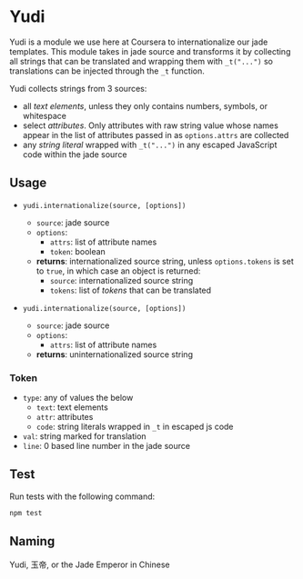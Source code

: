 # Yudi

Yudi is a module we use here at Coursera to internationalize our jade templates. This module takes in jade source and transforms it by collecting all strings that can be translated and wrapping them with `_t("...")` so translations can be injected through the `_t` function.

Yudi collects strings from 3 sources:

* all *text elements*, unless they only contains numbers, symbols, or whitespace
* select *attributes*. Only attributes with raw string value whose names appear in the list of attributes passed in as `options.attrs` are collected
* any *string literal* wrapped with `_t("...")` in any escaped JavaScript code within the jade source

## Usage
* `yudi.internationalize(source, [options])`
    - `source`: jade source
    - `options`:
        + `attrs`: list of attribute names
        + `token`: boolean
    - **returns**: internationalized source string, unless `options.tokens` is set to `true`, in which case an object is returned:
        + `source`: internationalized source string
        + `tokens`: list of *tokens* that can be translated

* `yudi.internationalize(source, [options])`
    - `source`: jade source
    - `options`:
        + `attrs`: list of attribute names
    - **returns**: uninternationalized source string

### Token
* `type`: any of values the below
    - `text`: text elements
    - `attr`: attributes
    - `code`: string literals wrapped in `_t` in escaped js code
* `val`: string marked for translation
* `line`: 0 based line number in the jade source

## Test
Run tests with the following command:
```bash
npm test
```

## Naming
Yudi, 玉帝, or the Jade Emperor in Chinese